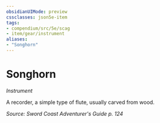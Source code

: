 ```yaml
---
obsidianUIMode: preview
cssclasses: json5e-item
tags:
- compendium/src/5e/scag
- item/gear/instrument
aliases: 
- "Songhorn"
---
```

# Songhorn
*Instrument*  


A recorder, a simple type of flute, usually carved from wood.

*Source: Sword Coast Adventurer's Guide p. 124*